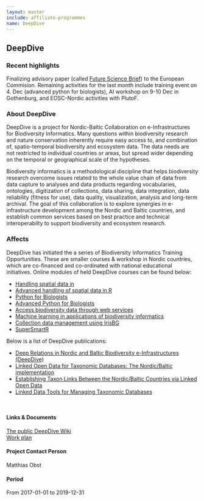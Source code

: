 ```yaml
---
layout: master
include: affiliate-programmes
name: DeepDive
---
```


## DeepDive

### Recent highlights
Finalizing advisory paper (called [Future Science Brief](https://www.bonusportal.org/news/save_the_date!_7th_emb_forum_big_data_in_marine_science_29_april_2020_brussels.4225.news)) to the European Commision. Remaining activities for the last month include training event on 4. Dec (advanced python for biologists), AI workshop on 9-10 Dec in Gothenburg, and EOSC-Nordic activities with PlutoF.

### About DeepDive
DeepDive is a project for Nordic-Baltic Collaboration on e-Infrastructures for Biodiversity Informatics. Many questions within biodiversity research and nature conservation inherently require easy access to, and combination of, spatio-temporal biodiversity and ecosystem data. The data needs are not restricted to individual countries or areas, but spread wider depending on the temporal or geographical scale of the hypotheses.

Biodiversity informatics is a methodological discipline that helps biodiversity research overcome issues related to the whole value chain of data from data capture to analyses and data products regarding vocabularies, ontologies, digitization of collections, data sharing, data integration, data reliability (fitness for use), data quality, visualization, analysis and long-term archival. The goal of this collaboration is to explore synergies in e-infrastructure development among the Nordic and Baltic countries, and establish common services based on best practice and technical interoperabilty to support biodiversity and ecosystem research.
 
### Affects
DeepDive has initiated the a series of Biodiversity Informatics Training Opportunities. These are smaller courses & workshop in Nordic countries, which are co-financed and co-ordinated with national educational initiatives. Online modules of held DeepDive courses can be found below:

* [Handling spatial data in](https://github.com/tobiashofmann88/workshops/tree/master/spatial_r_workshop)
* [Advanced handling of spatial data in R](https://github.com/tobiashofmann88/workshops/tree/master/advanced_spatial_r)
* [Python for Biologists](https://github.com/tobiashofmann88/workshops/tree/master/python_workshop)
* [Advanced Python for Biologists](https://github.com/tobiashofmann88/workshops/tree/master/advanced_python)
* [Access biodiversity data through web services](https://github.com/tobiashofmann88/workshops/tree/master/access_biodiversity_data)
* [Machine learning in applications of biodiversity informatics](https://github.com/XiaodongD/Machine-Learning-for-Biologists-2019)
* [Collection data management using IrisBG](https://irisbg.com)
* [SuperSmartR](https://github.com/naturalis/supersmart/wiki)

Below is a list of DeepDive publications:

* [Deep Relations in Nordic and Baltic Biodiversity e-Infrastructures (DeepDive)](https://biss.pensoft.net/article/37343/)
* [Linked Open Data for Taxonomic Databases: The Nordic/Baltic implementation](https://biss.pensoft.net/article/37332/)
* [Establishing Taxon Links Between the Nordic/Baltic Countries via Linked Open Data](https://biss.pensoft.net/article/37428/)
* [Linked Data Tools for Managing Taxonomic Databases](https://biss.pensoft.net/article/37329/)
<br>

#### Links & Documents
[The public DeepDive Wiki](https://wiki.neic.no/wiki/Biodiversity) <br/>
[Work plan](https://wiki.neic.no/w/ext/img_auth.php/f/f5/20161124_Workplan_NeIC_BDI_final.pdf)

#### Project Contact Person
Matthias Obst

#### Period
From 2017-01-01 to 2019-12-31
